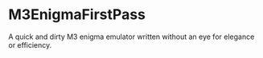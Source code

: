 # M3EnigmaFirstPass
A quick and dirty M3 enigma emulator written without an eye for elegance or efficiency. 
